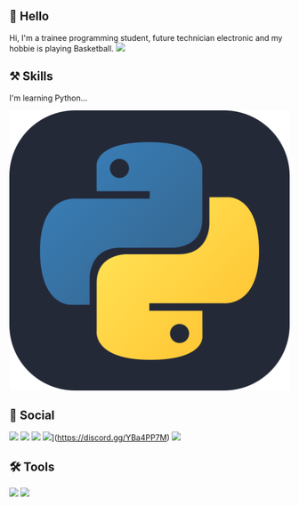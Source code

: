 ## 👋 Hello 
Hi, I'm a trainee programming student, future technician electronic and my hobbie is playing Basketball.
![](https://i.pinimg.com/originals/1e/a6/66/1ea66601f1ee09b578c40feee6ecd953.gif)
## ⚒️ Skills
I'm learning Python...

![](https://github.com/tandpfun/skill-icons/raw/main/icons/Python-Dark.svg)
## 📲 Social
<a href="https://twitter.com/0_o__sami__o_0"><img src="https://img.shields.io/badge/Twitter-1DA1F2?style=for-the-badge&logo=twitter&logoColor=white"></a>
<a href="https://instagram.com/0_o__sami__o_0?igshid=MzNlNGNkZWQ4Mg=="><img src="https://img.shields.io/badge/Instagram-E4405F?style=for-the-badge&logo=instagram&logoColor=white"></a>
[![](https://img.shields.io/badge/Facebook-1877F2?style=for-the-badge&logo=facebook&logoColor=white)](https://www.facebook.com/danolex.pra?mibextid=ZbWKwL&paipv=0&eav=AfbnCLjt3pEllKFOM6PR47tJxB_PPD3mArDrom4Xpr_Ek96LypIxqygH7cBUgvFFNOU&_rdr)
![](https://img.shields.io/badge/Discord-7289DA?style=for-the-badge&logo=discord&logoColor=white)](https://discord.gg/YBa4PP7M)
<a href="https://www.linkedin.com/in/aldo-samuel-vladimir-q-03a48327a"><img src="https://icongr.am/devicon/linkedin-original.svg?size=128&color=currentColor"></a>

## 🛠 Tools

![](https://img.shields.io/badge/PyCharm-000000.svg?&style=for-the-badge&logo=PyCharm&logoColor=white)
![](https://iconscout.com/icon/visual-studio-code-3251603)
